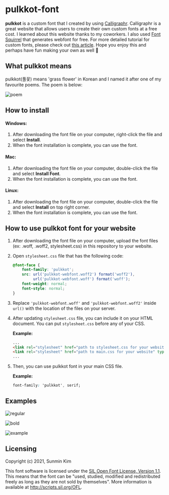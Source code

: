 # pulkkot-font
**pulkkot** is a custom font that I created by using [Calligraphr](https://www.calligraphr.com/). Calligraphr is a great website that allows users to create their own custom fonts at a free cost. I learned about this website thanks to my coworkers. I also used [Font Squirrel](https://www.fontsquirrel.com/) that generates webfont for free. For more detailed tutorial for custom fonts, please check out [this article](https://blog.schoolofcode.co.uk/a-beginners-guide-to-creating-your-very-own-custom-web-font-7b71b16f4ef3). Hope you enjoy this and perhaps have fun making your own as well :balloon:

## What pulkkot means
pulkkot(풀꽃) means 'grass flower' in Korean and I named it after one of my favourite poems.  The poem is below:


![poem](https://github.com/kmsunmin/pulkkot-font/blob/main/images/poem.png)

## How to install
#### Windows:
1. After downloading the font file on your computer, right-click the file and select **Install**.
2. When the font installation is complete, you can use the font.

#### Mac:
1. After downloading the font file on your computer, double-click the file and select **Install Font**.
2. When the font installation is complete, you can use the font.

#### Linux:
1. After downloading the font file on your computer, double-click the file and select **Install** on top right corner.
2. When the font installation is complete, you can use the font.

## How to use pulkkot font for your website
1. After downloading the font file on your computer, upload the font files (ex: .woff, .woff2, stylesheet.css) in this repository to your website.
2. Open `stylesheet.css` file that has the following code:
   ```css
   @font-face {
       font-family: 'pulkkot';
       src: url('pulkkot-webfont.woff2') format('woff2'),
            url('pulkkot-webfont.woff') format('woff');
       font-weight: normal;
       font-style: normal;
   }
   ```
3. Replace `'pulkkot-webfont.woff'` and `'pulkkot-webfont.woff2'` inside `url()` with the location of the files on your server.
4. After updating `stylesheet.css` file, you can include it on your HTML document. You can put `stylesheet.css` before any of your CSS.
  
    **Example:**
    ```html
    ...
    <link rel="stylesheet" href="path to stylesheet.css for your website" type="text/css" charset="utf-8">
    <link rel="stylesheet" href="path to main.css for your website" type="text/css" charset="utf-8">
    ...
    ```
5. Then, you can use pulkkot font in your main CSS file.
  
    **Example:**
    ```css
    font-family: 'pulkkot', serif;
    ```
  
## Examples
![regular](https://github.com/kmsunmin/pulkkot-font/blob/main/images/regular.png)

![bold](https://github.com/kmsunmin/pulkkot-font/blob/main/images/bold.png)

![example](https://github.com/kmsunmin/pulkkot-font/blob/main/images/example.png)

## Licensing
Copyright (c) 2021, Sunmin Kim

This font software is licensed under the [SIL Open Font License, Version 1.1](http://scripts.sil.org/OFL). This means that the font can be "used, studied, modified and redistributed freely as long as they are not sold by themselves". More information is available at http://scripts.sil.org/OFL.
